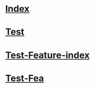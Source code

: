 # [Index](index.md)
# [Test](whitespace.md)
# [Test-Feature-index](abc-index.md)
# [Test-Fea](./abcdef-index.md)
